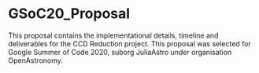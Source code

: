 # GSoC20_Proposal
This proposal contains the implementational details, timeline and deliverables for the CCD Reduction project.
This proposal was selected for Google Summer of Code 2020, suborg JuliaAstro under organisation OpenAstronomy.
